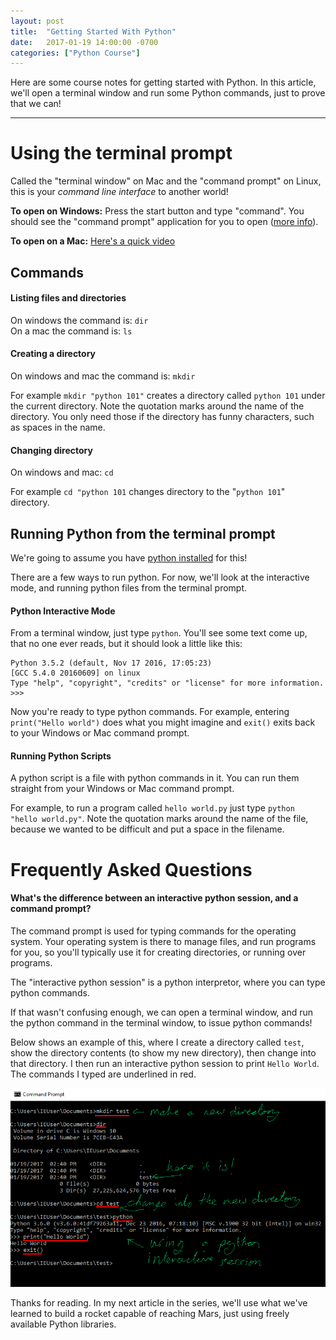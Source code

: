 ```yaml
---
layout: post
title:  "Getting Started With Python"
date:   2017-01-19 14:00:00 -0700
categories: ["Python Course"]
---
```


Here are some course notes for getting started with Python. In this article, we'll open a terminal window and run some Python commands, just to prove that we can!

--------------

# Using the terminal prompt

Called the "terminal window" on Mac and the "command prompt" on Linux, this is your _command line interface_ to another world!

__To open on Windows:__ Press the start button and type "command". You should see the "command prompt" application for you to open ([more info](https://www.lifewire.com/how-to-open-command-prompt-2618089)).

__To open on a Mac:__ [Here's a quick video](https://www.youtube.com/watch?v=zw7Nd67_aFw)


## Commands

#### Listing files and directories

On windows the command is: ```dir```<br />
On a mac the command is: ```ls```

#### Creating a directory

On windows and mac the command is: ```mkdir```

For example ```mkdir "python 101"``` creates a directory called ```python 101``` under the current directory.  Note the quotation marks around the name of the directory. You only need those if the directory has funny characters, such as spaces in the name.


#### Changing directory

On windows and mac: ```cd```

For example ```cd "python 101``` changes directory to the "```python 101```" directory.

## Running Python from the terminal prompt

We're going to assume you have [python installed](https://www.python.org/downloads/) for this!

There are a few ways to run python. For now, we'll look at the interactive mode, and running python files from the terminal prompt.

#### Python Interactive Mode

From a terminal window, just type ```python```. You'll see some text come up, that no one ever reads, but it should look a little like this:


    Python 3.5.2 (default, Nov 17 2016, 17:05:23)
    [GCC 5.4.0 20160609] on linux
    Type "help", "copyright", "credits" or "license" for more information.
    >>>

Now you're ready to type python commands.  For example, entering ```print("Hello world")``` does what you might imagine and ```exit()``` exits back to your Windows or Mac command prompt.

#### Running Python Scripts

A python script is a file with python commands in it. You can run them straight from your Windows or Mac command prompt.

For example, to run a program called ```hello world.py``` just type ```python "hello world.py"```.  Note the quotation marks around the name of the file, because we wanted to be difficult and put a space in the filename.

# Frequently Asked Questions

#### What's the difference between an interactive python session, and a command prompt?

The command prompt is used for typing commands for the operating system.  Your operating system is there to manage files, and run programs for you, so you'll typically use it for creating directories,  or running over programs.

The "interactive python session" is a python interpretor, where you can type python commands.

If that wasn't confusing enough, we can open a terminal window, and run the python command in the terminal window, to issue python commands!

Below shows an example of this, where I create a directory called ```test```, show the directory contents (to show my new directory), then change into that directory.  I then run an interactive python session to print ```Hello World```.  The commands I typed are underlined in red.

![screenshot](/assets/commands-screenshot.png)



Thanks for reading. In my next article in the series, we'll use what we've learned to build a rocket capable of reaching Mars, just using freely available Python libraries.



